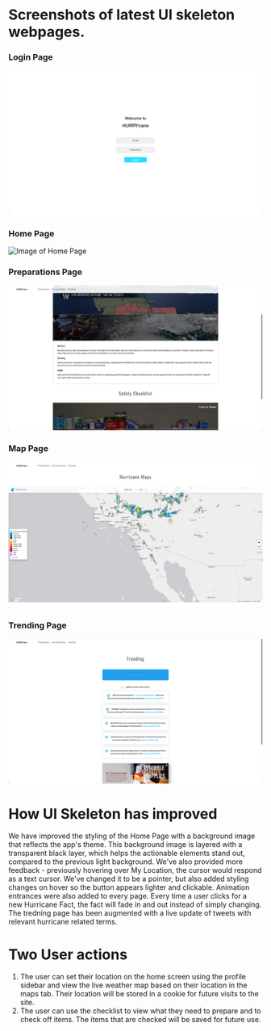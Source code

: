 # Screenshots of latest UI skeleton webpages.

### Login Page
![Image of Log In Page](https://raw.githubusercontent.com/ShengzhiW/kmss/master/milestone4/001.png)
### Home Page
![Image of Home Page](https://raw.githubusercontent.com/ShengzhiW/kmss/master/milestone4/002.png)
### Preparations Page
![Image of Preparations Page](https://raw.githubusercontent.com/ShengzhiW/kmss/master/milestone4/003.png)
### Map Page
![Image of Map Page](https://raw.githubusercontent.com/ShengzhiW/kmss/master/milestone4/004.png)
### Trending Page
![Image of Trending Page](https://raw.githubusercontent.com/ShengzhiW/kmss/master/milestone4/005.png)

# How UI Skeleton has improved

We have improved the styling of the Home Page with a background image that reflects the app's theme. This background image is layered with a transparent black layer, which helps the actionable elements stand out, compared to the previous light background.  We've also provided more feedback - previously hovering over My Location, the cursor would respond as a text cursor.  We've changed it to be a pointer, but also added styling changes on hover so the button appears lighter and clickable.  Animation entrances were also added to every page.  Every time a user clicks for a new Hurricane Fact, the fact will fade in and out instead of simply changing. The tredning page has been augmented with a live update of tweets with relevant hurricane related terms.

# Two User actions

1. The user can set their location on the home screen using the profile sidebar and view the live weather map based on their location in the maps tab. Their location will be stored in a cookie for future visits to the site.
2. The user can use the checklist to view what they need to prepare and to check off items. The items that are checked will be saved for future use.